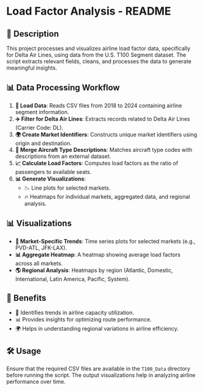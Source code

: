 # Load Factor Analysis - README

## 📌 Description
This project processes and visualizes airline load factor data, specifically for Delta Air Lines, using data from the U.S. T100 Segment dataset. The script extracts relevant fields, cleans, and processes the data to generate meaningful insights.

## 📊 Data Processing Workflow
1. **📂 Load Data**: Reads CSV files from 2018 to 2024 containing airline segment information.
2. **✈️ Filter for Delta Air Lines**: Extracts records related to Delta Air Lines (Carrier Code: DL).
3. **🌍 Create Market Identifiers**: Constructs unique market identifiers using origin and destination.
4. **🔄 Merge Aircraft Type Descriptions**: Matches aircraft type codes with descriptions from an external dataset.
5. **📈 Calculate Load Factors**: Computes load factors as the ratio of passengers to available seats.
6. **📊 Generate Visualizations**:
   - 📉 Line plots for selected markets.
   - 🔥 Heatmaps for individual markets, aggregated data, and regional analysis.

## 📊 Visualizations
- **📍 Market-Specific Trends**: Time series plots for selected markets (e.g., PVD-ATL, JFK-LAX).
- **📊 Aggregate Heatmap**: A heatmap showing average load factors across all markets.
- **🌎 Regional Analysis**: Heatmaps by region (Atlantic, Domestic, International, Latin America, Pacific, System).

## 🎯 Benefits
- 🚀 Identifies trends in airline capacity utilization.
- 📊 Provides insights for optimizing route performance.
- 🌍 Helps in understanding regional variations in airline efficiency.

## 🛠️ Usage
Ensure that the required CSV files are available in the `T100_Data` directory before running the script. The output visualizations help in analyzing airline performance over time.



